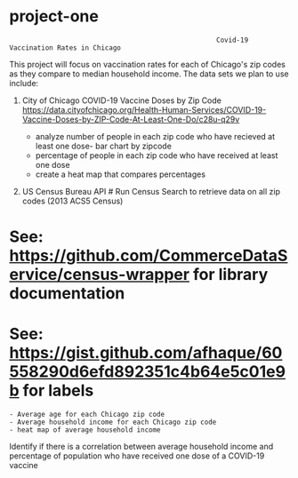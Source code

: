 # project-one

                                                        Covid-19 Vaccination Rates in Chicago
This project will focus on vaccination rates for each of Chicago's zip codes as they compare to median household income. 
The data sets we plan to use include:
1. City of Chicago COVID-19 Vaccine Doses by Zip Code https://data.cityofchicago.org/Health-Human-Services/COVID-19-Vaccine-Doses-by-ZIP-Code-At-Least-One-Do/c28u-q29v
    - analyze number of people in each zip code who have recieved at least one dose- bar chart by zipcode
    - percentage of people in each zip code who have received at least one dose
    - create a heat map that compares percentages

2. US Census Bureau API # Run Census Search to retrieve data on all zip codes (2013 ACS5 Census)
# See: https://github.com/CommerceDataService/census-wrapper for library documentation
# See: https://gist.github.com/afhaque/60558290d6efd892351c4b64e5c01e9b for labels
    - Average age for each Chicago zip code
    - Average household income for each Chicago zip code
    - heat map of average household income

Identify if there is a correlation between average household income and percentage of population who have received one dose of a COVID-19 vaccine

